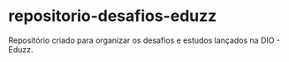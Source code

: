 # repositorio-desafios-eduzz
Repositório criado para organizar os desafios e estudos lançados na DIO - Eduzz.
